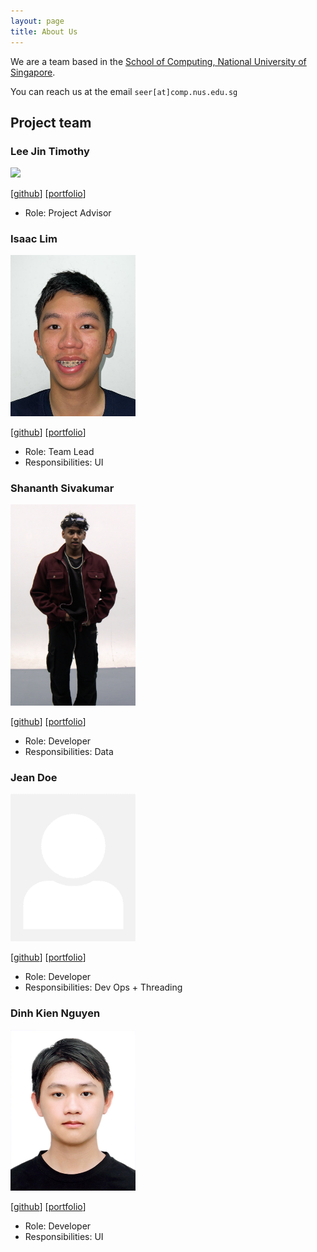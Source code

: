 ```yaml
---
layout: page
title: About Us
---
```


We are a team based in the [School of Computing, National University of Singapore](https://www.comp.nus.edu.sg).

You can reach us at the email `seer[at]comp.nus.edu.sg`

## Project team

### Lee Jin Timothy

<img src="images/timothyleejin.png" width="200px">

[[github](https://github.com/timothyleejin)]
[[portfolio](team/timothyleejin.md)]

* Role: Project Advisor

### Isaac Lim

<img src="images/isaaclim01.png" width="200px">

[[github](http://github.com/isaaclim01)]
[[portfolio](team/isaaclim.md)]

* Role: Team Lead
* Responsibilities: UI

### Shananth Sivakumar

<img src="images/shockingly134.png" width="200px">

[[github](http://github.com/johndoe)] [[portfolio](team/johndoe.md)]

* Role: Developer
* Responsibilities: Data

### Jean Doe

<img src="images/johndoe.png" width="200px">

[[github](http://github.com/johndoe)]
[[portfolio](team/johndoe.md)]

* Role: Developer
* Responsibilities: Dev Ops + Threading

### Dinh Kien Nguyen

<img src="images/kineeeeee.png" width="200px">

[[github](http://github.com/kineeeeee)]
[[portfolio](team/dinhkiennguyen.md)]

* Role: Developer
* Responsibilities: UI

